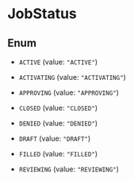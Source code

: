

# JobStatus

## Enum


* `ACTIVE` (value: `"ACTIVE"`)

* `ACTIVATING` (value: `"ACTIVATING"`)

* `APPROVING` (value: `"APPROVING"`)

* `CLOSED` (value: `"CLOSED"`)

* `DENIED` (value: `"DENIED"`)

* `DRAFT` (value: `"DRAFT"`)

* `FILLED` (value: `"FILLED"`)

* `REVIEWING` (value: `"REVIEWING"`)



